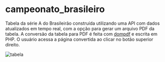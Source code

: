 # campeonato_brasileiro

Tabela da série A do Brasileirão construída utilizando uma API com dados atualizados em tempo real, com a opção para gerar um arquivo PDF da tabela. A conversão da tabela para PDF é feita com [dompdf](https://dompdf.github.io/) e escrita em PHP. O usuário acessa a página convertida ao clicar no botão superior direito.

![tabela](https://ghrep.000webhostapp.com/tabela_brasileirao.PNG)


